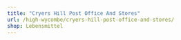 ```yaml
---
title: "Cryers Hill Post Office And Stores"
url: /high-wycombe/cryers-hill-post-office-and-stores/
shop: Lebensmittel
---
```


